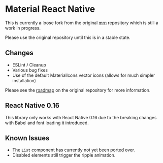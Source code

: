 # Material React Native

This is currently a loose fork from the original [mrn](https://github.com/binggg/mrn) repository which is still a work in progress.

Please use the original repository until this is in a stable state.

## Changes

- ESLint / Cleanup
- Various bug fixes
- Use of the default MaterialIcons vector icons (allows for much simpler installation)

Please see the [roadmap](https://github.com/binggg/mrn/issues/22) on the original repository for more information.

## React Native 0.16

This library only works with React Native 0.16 due to the breaking changes with Babel and font loading it introduced.

## Known Issues

- The `List` component has currently not yet been ported over.
- Disabled elements still trigger the ripple animation.
